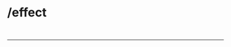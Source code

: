 
# /effect

```{include} ./intro_simple.md
```

```{include} ./intro_advanced.md
```

---

```{include} ./example_1.md
```

```{include} ./example_2.md
```

```{include} ./example_3.md
```
